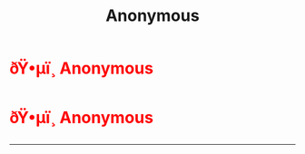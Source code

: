 ﻿---
lang: en-US
title: Anonymous
prev: 
next: Dazzler
---
# <font color="red">ðŸ•µï¸ <b>Anonymous</b></font> <Badge text="Hindering" type="tip" vertical="middle"/>
# <font color="red">ðŸ•µï¸ <b>Anonymous</b></font> <Badge text="Hindering" type="tip" vertical="middle"/>
---


